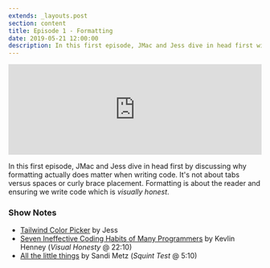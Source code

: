 ```yaml
---
extends: _layouts.post
section: content
title: Episode 1 - Formatting
date: 2019-05-21 12:00:00
description: In this first episode, JMac and Jess dive in head first with why formatting actually does matter when writing code.
---
```

<iframe src="https://share.transistor.fm/e/27be6b4c" width="100%" height="180" frameborder="0" scrolling="no" seamless="true" style="width:100%; height:180px;"></iframe>

In this first episode, JMac and Jess dive in head first by discussing why formatting actually does matter when writing code. It's not about tabs versus spaces or curly brace placement. Formatting is about the reader and ensuring we write code which is _visually honest_.

### Show Notes
- [Tailwind Color Picker](https://tailwind-color-picker.jessarcher.com/) by Jess
- [Seven Ineffective Coding Habits of Many Programmers](https://www.infoq.com/presentations/7-ineffective-coding-habits) by Kevlin Henney (_Visual Honesty_ @ 22:10)
- [All the little things](https://youtu.be/8bZh5LMaSmE) by Sandi Metz (_Squint Test_ @ 5:10)
